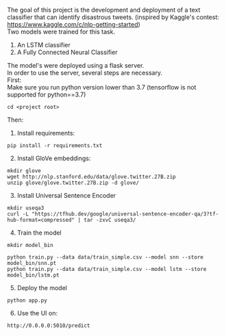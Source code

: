 The goal of this project is the development and deployment of a text classifier that can identify disastrous tweets. (inspired by Kaggle's contest: https://www.kaggle.com/c/nlp-getting-started) \
Two models were trained for this task.

1. An LSTM classifier
2. A Fully Connected Neural Classifier

The model's were deployed using a flask server.\
In order to use the server, several steps are necessary.\
First: \
Make sure you run python version lower than 3.7 (tensorflow is not supported for python==3.7)
```
cd <project root>
```
Then:
1. Install requirements:
```
pip install -r requirements.txt
```
2. Install GloVe embeddings:
```
mkdir glove
wget http://nlp.stanford.edu/data/glove.twitter.27B.zip
unzip glove/glove.twitter.27B.zip -d glove/
```
3. Install Universal Sentence Encoder
```
mkdir useqa3
curl -L "https://tfhub.dev/google/universal-sentence-encoder-qa/3?tf-hub-format=compressed" | tar -zxvC useqa3/
```
4. Train the model
```
mkdir model_bin

python train.py --data data/train_simple.csv --model snn --store model_bin/snn.pt
python train.py --data data/train_simple.csv --model lstm --store model_bin/lstm.pt
```
5. Deploy the model
```
python app.py
```
6. Use the UI on:
```
http://0.0.0.0:5010/predict
```

